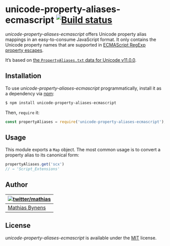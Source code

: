 # unicode-property-aliases-ecmascript [![Build status](https://travis-ci.org/mathiasbynens/unicode-property-aliases-ecmascript.svg?branch=master)](https://travis-ci.org/mathiasbynens/unicode-property-aliases-ecmascript)

_unicode-property-aliases-ecmascript_ offers Unicode property alias mappings in an easy-to-consume JavaScript format. It only contains the Unicode property names that are supported in [ECMAScript RegExp property escapes](https://github.com/tc39/proposal-regexp-unicode-property-escapes).

It’s based on [the `PropertyAliases.txt` data for Unicode v11.0.0](http://unicode.org/Public/11.0.0/ucd/PropertyAliases.txt).

## Installation

To use _unicode-property-aliases-ecmascript_ programmatically, install it as a dependency via [npm](https://www.npmjs.com/):

```bash
$ npm install unicode-property-aliases-ecmascript
```

Then, `require` it:

```js
const propertyAliases = require('unicode-property-aliases-ecmascript');
```

## Usage

This module exports a `Map` object. The most common usage is to convert a property alias to its canonical form:

```js
propertyAliases.get('scx')
// → 'Script_Extensions'
```

## Author

| [![twitter/mathias](https://gravatar.com/avatar/24e08a9ea84deb17ae121074d0f17125?s=70)](https://twitter.com/mathias "Follow @mathias on Twitter") |
|---|
| [Mathias Bynens](https://mathiasbynens.be/) |

## License

_unicode-property-aliases-ecmascript_ is available under the [MIT](https://mths.be/mit) license.
